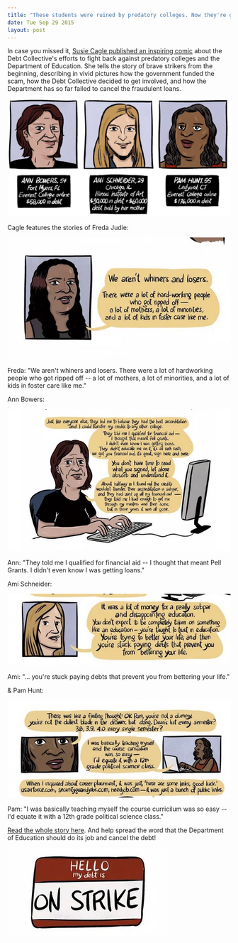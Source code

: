```yaml
---
title: "These students were ruined by predatory colleges. Now they're getting even -- an illustration by Susie Cagle"
date: Tue Sep 29 2015
layout: post
---
```


In case you missed it, [Susie Cagle published an inspiring comic](http://fusion.net/story/204007/students-ruined-by-for-profit-colleges-fight-back/) about the Debt Collective's efforts to fight back against predatory colleges and the Department of Education. She tells the story of brave strikers from the beginning, describing in vivid pictures how the government funded the scam, how the Debt Collective decided to get involved, and how the Department has so far failed to cancel the fraudulent loans. 

![alt](/assets/images/2015/09/cagle_image.jpg)

Cagle features the stories of Freda Judie:

![alt](/assets/images/2015/09/judie_jpg.jpg)

Freda: "We aren't whiners and losers. There were a lot of hardworking people who got ripped off -- a lot of mothers, a lot of minorities, and a lot of kids in foster care like me." 


Ann Bowers:

![alt](/assets/images/2015/09/annb.jpg)


Ann: "They told me I qualified for financial aid -- I thought that meant Pell Grants. I didn't even know I was getting loans."

Ami Schneider: 

![alt](/assets/images/2015/09/ami.jpg)


Ami: "... you're stuck paying debts that prevent you from bettering your life."

& Pam Hunt: 

![alt](/assets/images/2015/09/pam_.jpg)


Pam: "I was basically teaching myself the course curricilum was so easy -- I'd equate it with a 12th grade political science class."

[Read the whole story here](http://fusion.net/story/204007/students-ruined-by-for-profit-colleges-fight-back/). And help spread the word that the Department of Education should do its job and cancel the debt!

![alt](/assets/images/2015/09/strike.jpg)